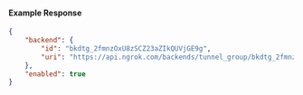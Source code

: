 <!-- Code generated for API Clients. DO NOT EDIT. -->

#### Example Response

```json
{
	"backend": {
		"id": "bkdtg_2fmnzOxU8zSCZ23aZIkQUVjGE9g",
		"uri": "https://api.ngrok.com/backends/tunnel_group/bkdtg_2fmnzOxU8zSCZ23aZIkQUVjGE9g"
	},
	"enabled": true
}
```
